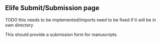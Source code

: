 ## Elife Submit/Submission page

TODO this needs to be implemented/imports need to be fixed if it will be in own directory

This should provide a submission form for manuscripts.
